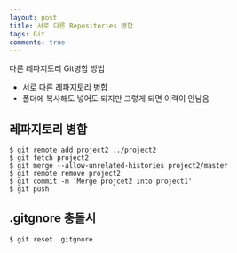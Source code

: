 ```yaml
---
layout: post
title: 서로 다른 Repositories 병합
tags: Git
comments: true
---
```


다른 레파지토리 Git병합 방법

- 서로 다른 레파지토리 병합
- 폴더에 복사해도 넣어도 되지만 그렇게 되면 이력이 안남음

## 레파지토리 병합

```shell
$ git remote add project2 ../project2
$ git fetch project2
$ git merge --allow-unrelated-histories project2/master
$ git remote remove project2
$ git commit -m 'Merge projcet2 into project1'
$ git push
```



## .gitgnore 충돌시

```shell
$ git reset .gitgnore
```
